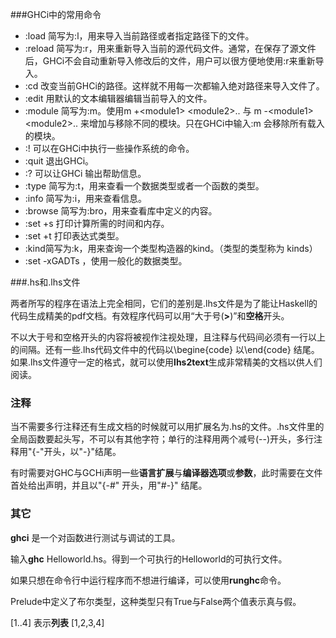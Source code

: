 
###GHCi中的常用命令

- :load 简写为:l，用来导入当前路径或者指定路径下的文件。
- :reload 简写为:r，用来重新导入当前的源代码文件。通常，在保存了源文件后，GHCi不会自动重新导入修改后的文件，用户可以很方便地使用:r来重新导入。
- :cd 改变当前GHCi的路径。这样就不用每一次都输入绝对路径来导入文件了。
- :edit 用默认的文本编辑器编辑当前导入的文件。
- :module 简写为:m。使用m +\<module1> \<module2>.. 与 m -\<module1> \<module2>.. 来增加与移除不同的模块。只在GHCi中输入:m 会移除所有载入的模块。
- :! 可以在GHCi中执行一些操作系统的命令。
- :quit 退出GHCi。
- :? 可以让GHCi 输出帮助信息。
- :type 简写为:t，用来查看一个数据类型或者一个函数的类型。
- :info 简写为:i，用来查看信息。
- :browse 简写为:bro，用来查看库中定义的内容。
- :set +s 打印计算所需的时间和内存。
- :set +t 打印表达式类型。
- :kind简写为:k，用来查询一个类型构造器的kind。（类型的类型称为 kinds）
- :set -xGADTs ，使用一般化的数据类型。

###.hs和.lhs文件

 两者所写的程序在语法上完全相同，它们的差别是.lhs文件是为了能让Haskell的代码生成精美的pdf文档。有效程序代码可以用“大于号(**>**)”和**空格**开头。

不以大于号和空格开头的内容将被视作注视处理，且注释与代码间必须有一行以上的间隔。还有一些.lhs代码文件中的代码以\begine{code} 以\end{code} 结尾。如果.lhs文件遵守一定的格式，就可以使用**lhs2text**生成非常精美的文档以供人们阅读。

### 注释

当不需要多行注释还有生成文档的时候就可以用扩展名为.hs的文件。.hs文件里的全局函数要起头写，不可以有其他字符；单行的注释用两个减号(\-\-)开头，多行注释用"{-"开头，以"-}"结尾。

有时需要对GHC与GCHi声明一些**语言扩展**与**编译器选项**或**参数**，此时需要在文件首处给出声明，并且以"{-#" 开头，用"#-}" 结尾。

### 其它

**ghci** 是一个对函数进行测试与调试的工具。

输入**ghc** Helloworld.hs。得到一个可执行的Helloworld的可执行文件。

如果只想在命令行中运行程序而不想进行编译，可以使用**runghc**命令。

Prelude中定义了布尔类型，这种类型只有True与False两个值表示真与假。

[1..4] 表示**列表** [1,2,3,4]